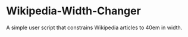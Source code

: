 # Wikipedia-Width-Changer
A simple user script that constrains Wikipedia articles to 40em in width.
